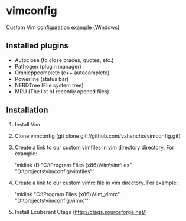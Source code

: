 vimconfig
=========================================
Custom Vim configuration example (Windows)

Installed plugins
-----------------

* Autoclose (to close braces, quotes, etc.)
* Pathogen (plugin manager)
* Omnicppcomplete (c++ autocomplete)
* Powerline (status bar)
* NERDTree (File system tree)
* MRU (The list of recently opened files)

Installation
------------

1. Install Vim
2. Clone vimconfig (git clone git://github.com/vahancho/vimconfig.git)
3. Create a link to our custom vimfiles in vim directory directory. For example: 

    'mklink /D "C:\Program Files (x86)\Vim\vimfiles" "D:\projects\vimconfig\vimfiles"'

4. Create a link to our custom vimrc file in vim directory. For example: 

    'mklink "C:\Program Files (x86)\Vim\_vimrc" "D:\projects\vimconfig\.vimrc"'

5. Install Ecuberant Ctags (http://ctags.sourceforge.net/)

